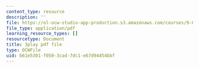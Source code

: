 ```yaml
---
content_type: resource
description: ''
file: https://ol-ocw-studio-app-production.s3.amazonaws.com/courses/9-04-sensory-systems-fall-2013/b61e5301f0503cad7dc1e67d94454bbf_oPb9AWMN2fY.pdf
file_type: application/pdf
learning_resource_types: []
resourcetype: Document
title: 3play pdf file
type: OCWFile
uid: b61e5301-f050-3cad-7dc1-e67d94454bbf
---
```

